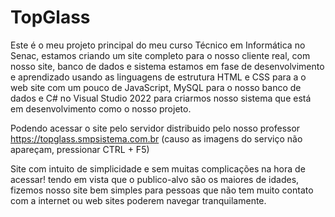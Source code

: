 # TopGlass
Este é o meu projeto principal do meu curso Técnico em Informática no Senac, estamos criando um site completo para o nosso cliente real, com nosso site, banco de dados e sistema estamos em fase de desenvolvimento e aprendizado usando as linguagens de estrutura HTML e CSS para a o web site com um pouco de JavaScript, MySQL para o nosso banco de dados e C# no Visual Studio 2022 para criarmos nosso sistema que está em desenvolvimento como o nosso projeto.

Podendo acessar o site pelo servidor distribuido pelo nosso professor
https://topglass.smpsistema.com.br (causo as imagens do serviço não apareçam, pressionar CTRL + F5)

Site com intuito de simplicidade e sem muitas complicações na hora de acessar! tendo em vista que o publico-alvo são os maiores de idades, fizemos nosso site bem simples para pessoas que não tem muito contato com a internet ou web sites poderem navegar tranquilamente.
